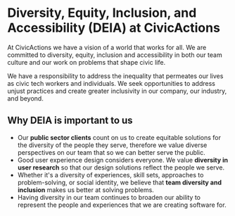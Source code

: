 # Diversity, Equity, Inclusion, and Accessibility (DEIA) at CivicActions

At CivicActions we have a vision of a world that works for all. We are committed to diversity, equity, inclusion and accessibility in both our team culture and our work on problems that shape civic life.

We have a responsibility to address the inequality that permeates our lives as civic tech workers and individuals. We seek opportunities to address unjust practices and create greater inclusivity in our company, our industry, and beyond.

## Why DEIA is important to us

- Our **public sector clients** count on us to create equitable solutions for the diversity of the people they serve, therefore we value diverse perspectives on our team that so we can better serve the public.
- Good user experience design considers everyone. We value **diversity in user research** so that our design solutions reflect the people we serve.
- Whether it's a diversity of experiences, skill sets, approaches to problem-solving, or social identity, we believe that **team diversity and inclusion** makes us better at solving problems.
- Having diversity in our team continues to broaden our ability to represent the people and experiences that we are creating software for.
